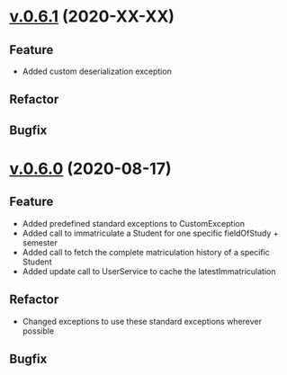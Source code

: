 # [v.0.6.1](https://github.com/upb-uc4/University-Credits-4.0/compare/matriculation-v0.6.0...matriculation-v0.6.1) (2020-XX-XX)
## Feature
 - Added custom deserialization exception
## Refactor
## Bugfix


# [v.0.6.0](https://github.com/upb-uc4/University-Credits-4.0/compare/v0.5.0...matriculation-v0.6.0) (2020-08-17)
## Feature
 - Added predefined standard exceptions to CustomException
 - Added call to immatriculate a Student for one specific fieldOfStudy + semester
 - Added call to fetch the complete matriculation history of a specific Student
 - Added update call to UserService to cache the latestImmatriculation
## Refactor
 - Changed exceptions to use these standard exceptions wherever possible
## Bugfix
